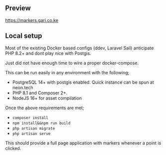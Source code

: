 Preview
---
https://markers.gari.co.ke

Local setup
---
Most of the existing Docker based configs (ddev, Laravel Sail) anticipate PHP 8.2+ and dont play nice with Postgis.

Just did not have enough time to wire a proper docker-compose.

This can be run easily in any environment with the following;

- PostgreSQL 14+ with postgis enabled. Quick instance can be spun at neon.tech
- PHP 8.1 and Composer 2+.
- NodeJS 16+ for asset compilation

Once the above requirements are met;
- `composer install`
- `npm install&&npm run build`
- `php artisan migrate`
- `php artisan serve`

This should provide a full page application with markers whenever a point is clicked.
